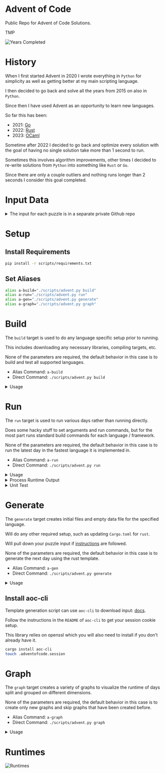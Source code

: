 # Advent of Code

Public Repo for Advent of Code Solutions.

TMP

![Years Completed](images/advent-completed.png)

# History

When I first started Advent in 2020 I wrote everything in `Python` for simplicity
as well as getting better at my main scripting language.

I then decided to go back and solve all the years from 2015 on also in `Python`.

Since then I have used Advent as an opportunity to learn new languages.

So far this has been:

- 2021: [Go](https://go.dev/)
- 2022: [Rust](https://www.rust-lang.org/)
- 2023: [OCaml](https://ocaml.org/)

Sometime after 2022 I decided to go back and optimize every solution with the goal
of having no single solution take more than 1 second to run.

Sometimes this involves algorithm improvements, other times I decided to re-write
solutions from `Python` into something like `Rust` or `Go`.

Since there are only a couple outliers and nothing runs longer than 2 seconds I
consider this goal completed.

# Input Data

<details>

<summary>The input for each puzzle is in a separate private Github repo</summary>

This is done to comply with the policy [here](https://adventofcode.com/about).

These inputs end up in the `data` folder in the same structure as the solutions.

For instance the input for year `2020` day `5` is file `data/2020/05/data.txt`.

After cloning this repo the following command needs to be run to get the data.

```bash
git submodule update --init
```

This also means when pulling changes the `update` command must also be ran.

```bash
git submodule update
```

</details>

# Setup

## Install Requirements

```bash
pip install -r scripts/requirements.txt
```

## Set Aliases

```bash
alias a-build="./scripts/advent.py build"
alias a-run="./scripts/advent.py run"
alias a-gen="./scripts/advent.py generate"
alias a-graph="./scripts/advent.py graph"
```

# Build

The `build` target is used to do any language specific setup prior to running.

This includes downloading any necessary libraries, compiling targets, etc.

None of the parameters are required, the default behavior in this case is to
build and test all supported languages.

- Alias Command: `a-build`
- Direct Command: `./scripts/advent.py build`

<details>

<summary>Usage</summary>

```bash
a-build \
  (--language <language>)* \
  --info?
```

| Variable Name | Alt  | Description                            | Default | Example   |
| ------------- | ---- | -------------------------------------- | ------- | --------- |
| language      | `-l` | Limit build to the specified languages | None    | `-l rust` |
| info          | `-i` | Outputs which languages will be built  | `False` | `-i`      |

</details>

# Run

The `run` target is used to run various days rather than running directly.

Does some hacky stuff to set arguments and run commands, but for the most part runs
standard build commands for each language / framework.

None of the parameters are required, the default behavior in this case is to run
the latest day in the fastest language it is implemented in.

- Alias Command: `a-run`
- Direct Command: `./scripts/advent.py run`

<details>

<summary>Usage</summary>

```bash
a-run \
  --template <template>? \
  (--year <year>)* \
  (--day <day>)* \
  (--language <language>)* \
  --test? \
  --info?
```

| Variable Name | Alt  | Description                             | Default  | Example           |
| ------------- | ---- | --------------------------------------- | -------- | ----------------- |
| template      | `-t` | Name that targets specific years / days | `latest` | `-t languages`    |
| year          | `-y` | List of years to run                    | None     | `-y 2021 -y 2022` |
| day           | `-d` | List of days to run                     | None     | `-d 1 -d 3 -d 5`  |
| language      | `-l` | Limit runs to the specified languages   | None     | `-l go`           |
| slow          | `-s` | Defines the runtime (in ms) for slow    | 500      | `-s 100`          |
| test          | `-T` | Passes test flag to each day            | `False`  | `-T`              |
| info          | `-i` | Outputs which days would run            | `False`  | `-i`              |

- If `template` is provided then `year` & `day` must not be provided
- If `year` or `day` are provided then `template` must not be provided

</details>

<details>

<summary>Process Runtime Output</summary>

```bash
jq -r '.[]|[.year, .day, .language, .runtime]|@tsv' all.json
jq -r '.[]|[.year, .day, .language, .runtime]|@tsv' all.json | sort -nk4
jq -r '.[]|[.year, .day, .language, .runtime]|@tsv' all.json | sort -nk4 | awk '{ if ($4 > 100) { print $0 } }'
jq -r '.[]|select(.year == 2015 and .day == 24)' all.json
jq -r '.[]|.runtime' all.json | awk '{ sum+=$1 } END { print sum, "ms" }'
jq -r '.[]|select(.year == 2015)|.runtime' all.json | awk '{ sum+=$1 } END { print sum, "ms" }'
```

</details>

<details>

<summary>Unit Test</summary>

This will test that some shared logic works across usage days. Such as the `int-code`
implementation from 2019.

```bash
pytest -s scripts
```

</details>

# Generate

The `generate` target creates initial files and empty data file for the specified
language.

Will do any other required setup, such as updating `Cargo.toml` for `rust`.

Will pull down your puzzle input if [instructions](#install-aoc-cli) are followed.

None of the parameters are required, the default behavior in this case is to generate
the next day using the rust template.

- Alias Command: `a-gen`
- Direct Command: `./scripts/advent.py generate`

<details>

<summary>Usage</summary>

```bash
a-gen \
  --template <template>? \
  --year <year>? \
  --day <day>? \
  --language <language>? \
  --puzzle? \
  --info?
```

| Variable Name | Alt  | Description                             | Default | Example     |
| ------------- | ---- | --------------------------------------- | ------- | ----------- |
| template      | `-t` | Name that targets specific year / day   | `next`  | `-t next`   |
| year          | `-y` | Year to generate starting files for     | None    | `-y 2022`   |
| day           | `-d` | Day to generate starting files for      | None    | `-d 5`      |
| language      | `-l` | Language to generate starting files for | `rust`  | `-l python` |
| puzzle        | `-p` | Download puzzle description as well     | `False` | `-p`        |
| info          | `-i` | Outputs which day would get generated   | `False` | `-i`        |

- If `template` is provided then `year` & `day` must not be provided
- If `year` or `day` are provided then `template` must not be provided

</details>

## Install aoc-cli

Template generation script can use `aoc-cli` to download input: [docs](https://github.com/scarvalhojr/aoc-cli).

Follow the instructions in the `README` of `aoc-cli` to get your session cookie setup.

This library relies on openssl which you will also need to install if you don't already
have it.

```bash
cargo install aoc-cli
touch .adventofcode.session
```

# Graph

The `graph` target creates a variety of graphs to visualize the runtime of days split
and grouped on different dimensions.

None of the parameters are required, the default behavior in this case is to create
only new graphs and skip graphs that have been created before.

- Alias Command: `a-graph`
- Direct Command: `./scripts/advent.py graph`

<details>

<summary>Usage</summary>

```bash
a-graph \
  --archive? \
  --info?
```

| Variable Name | Alt  | Description                             | Default | Example |
| ------------- | ---- | --------------------------------------- | ------- | ------- |
| archive       | `-a` | Archive existing graphs                 | `False` | `-a`    |
| info          | `-i` | Outputs whether graphs would be arhived | `False` | `-i`    |

</details>

# Runtimes

![Runtimes](images/year_percentage.png)
